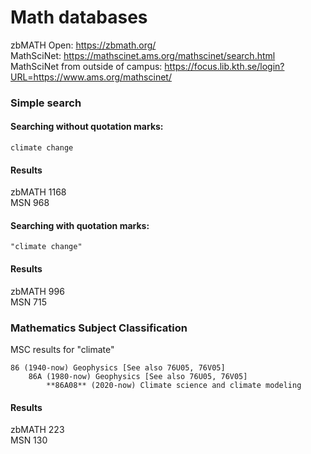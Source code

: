 # Math databases


zbMATH Open: https://zbmath.org/    
MathSciNet: https://mathscinet.ams.org/mathscinet/search.html  
MathSciNet from outside of campus:  https://focus.lib.kth.se/login?URL=https://www.ams.org/mathscinet/    


### Simple search  

#### Searching **without** quotation marks:    

````
climate change    
````
#### Results    
zbMATH 1168    
MSN 968    

#### Searching **with** quotation marks:    
````
"climate change" 
````
#### Results
zbMATH 996    
MSN 715    

### Mathematics Subject Classification
MSC results for "climate"    
````
86 (1940-now) Geophysics [See also 76U05, 76V05]    
	86A (1980-now) Geophysics [See also 76U05, 76V05]    
		**86A08** (2020-now) Climate science and climate modeling    
````
#### Results
zbMATH 223    
MSN 130
